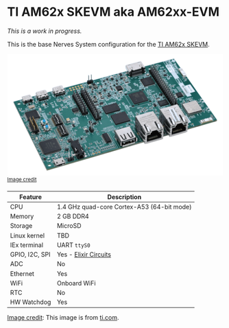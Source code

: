 # TI AM62x SKEVM aka AM62xx-EVM

*This is a work in progress.*

This is the base Nerves System configuration for the [TI AM62x SKEVM](#sk-am62).

![AM62x SKEVM](assets/images/am62xx-evm.png)
<br><sup>[Image credit](#ti)</sup>

| Feature              | Description                                |
| -------------------- | ------------------------------------------ |
| CPU                  | 1.4 GHz quad-core Cortex-A53 (64-bit mode) |
| Memory               | 2 GB DDR4                                  |
| Storage              | MicroSD                                    |
| Linux kernel         | TBD                                        |
| IEx terminal         | UART `ttyS0`                               |
| GPIO, I2C, SPI       | Yes - [Elixir Circuits](https://github.com/elixir-circuits) |
| ADC                  | No                                         |
| Ethernet             | Yes                                        |
| WiFi                 | Onboard WiFi                               |
| RTC                  | No                                         |
| HW Watchdog          | Yes                                        |

[Image credit](#sk-am62): This image is from [ti.com](https://www.ti.com/tool/SK-AM62).
